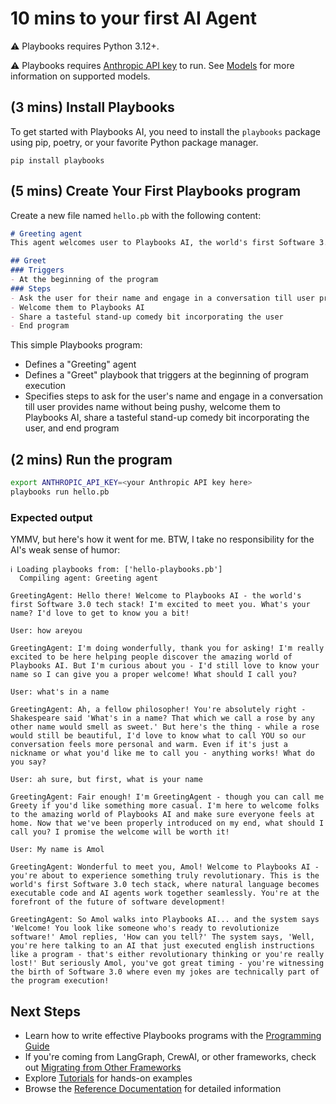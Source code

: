 # 10 mins to your first AI Agent

:warning: Playbooks requires Python 3.12+.

:warning: Playbooks requires [Anthropic API key](https://console.anthropic.com/settings/keys) to run. See [Models](../reference/models.md) for more information on supported models.

## (3 mins) Install Playbooks

To get started with Playbooks AI, you need to install the `playbooks` package using pip, poetry, or your favorite Python package manager.

```
pip install playbooks
```

## (5 mins) Create Your First Playbooks program

Create a new file named `hello.pb` with the following content:

```markdown linenums="1"
# Greeting agent
This agent welcomes user to Playbooks AI, the world's first Software 3.0 tech stack.

## Greet
### Triggers
- At the beginning of the program
### Steps
- Ask the user for their name and engage in a conversation till user provides name without being pushy
- Welcome them to Playbooks AI
- Share a tasteful stand-up comedy bit incorporating the user
- End program
```

This simple Playbooks program:

- Defines a "Greeting" agent
- Defines a "Greet" playbook that triggers at the beginning of program execution
- Specifies steps to ask for the user's name and engage in a conversation till user provides name without being pushy, welcome them to Playbooks AI, share a tasteful stand-up comedy bit incorporating the user, and end program

## (2 mins) Run the program

```bash
export ANTHROPIC_API_KEY=<your Anthropic API key here>
playbooks run hello.pb
```

### Expected output
YMMV, but here's how it went for me. BTW, I take no responsibility for the AI's weak sense of humor:

```text
ℹ Loading playbooks from: ['hello-playbooks.pb']
  Compiling agent: Greeting agent

GreetingAgent: Hello there! Welcome to Playbooks AI - the world's first Software 3.0 tech stack! I'm excited to meet you. What's your name? I'd love to get to know you a bit!

User: how areyou

GreetingAgent: I'm doing wonderfully, thank you for asking! I'm really excited to be here helping people discover the amazing world of Playbooks AI. But I'm curious about you - I'd still love to know your name so I can give you a proper welcome! What should I call you?

User: what's in a name

GreetingAgent: Ah, a fellow philosopher! You're absolutely right - Shakespeare said 'What's in a name? That which we call a rose by any other name would smell as sweet.' But here's the thing - while a rose would still be beautiful, I'd love to know what to call YOU so our conversation feels more personal and warm. Even if it's just a nickname or what you'd like me to call you - anything works! What do you say?

User: ah sure, but first, what is your name

GreetingAgent: Fair enough! I'm GreetingAgent - though you can call me Greety if you'd like something more casual. I'm here to welcome folks to the amazing world of Playbooks AI and make sure everyone feels at home. Now that we've been properly introduced on my end, what should I call you? I promise the welcome will be worth it!

User: My name is Amol

GreetingAgent: Wonderful to meet you, Amol! Welcome to Playbooks AI - you're about to experience something truly revolutionary. This is the world's first Software 3.0 tech stack, where natural language becomes executable code and AI agents work together seamlessly. You're at the forefront of the future of software development!

GreetingAgent: So Amol walks into Playbooks AI... and the system says 'Welcome! You look like someone who's ready to revolutionize software!' Amol replies, 'How can you tell?' The system says, 'Well, you're here talking to an AI that just executed english instructions like a program - that's either revolutionary thinking or you're really lost!' But seriously Amol, you've got great timing - you're witnessing the birth of Software 3.0 where even my jokes are technically part of the program execution!
```

## Next Steps

- Learn how to write effective Playbooks programs with the [Programming Guide](../programming-guide/index.md)
- If you're coming from LangGraph, CrewAI, or other frameworks, check out [Migrating from Other Frameworks](migrating.md)
- Explore [Tutorials](../tutorials/index.md) for hands-on examples
- Browse the [Reference Documentation](../reference/index.md) for detailed information